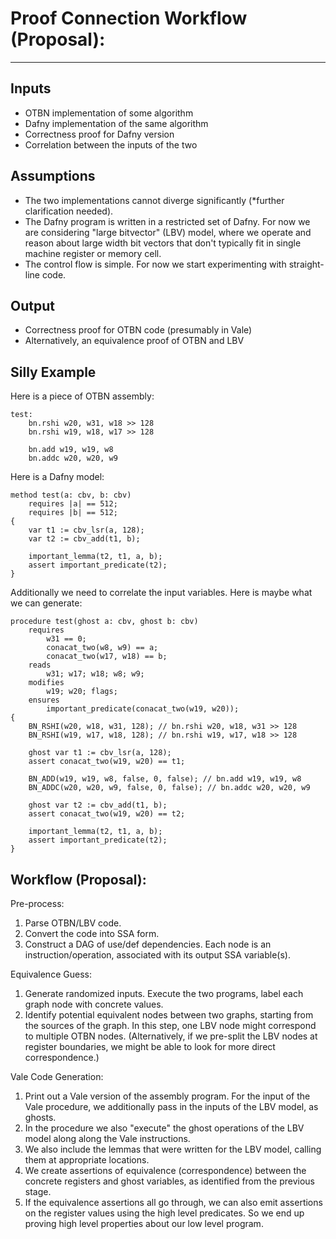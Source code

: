 # Proof Connection Workflow (Proposal):
----

## Inputs
* OTBN implementation of some algorithm
* Dafny implementation of the same algorithm
* Correctness proof for Dafny version
* Correlation between the inputs of the two

## Assumptions
* The two implementations cannot diverge significantly (*further clarification needed). 
* The Dafny program is written in a restricted set of Dafny. For now we are considering "large bitvector" (LBV) model, where we operate and reason about large width bit vectors that don't typically fit in single machine register or memory cell.
* The control flow is simple. For now we start experimenting with straight-line code.

## Output 
* Correctness proof for OTBN code (presumably in Vale)
* Alternatively, an equivalence proof of OTBN and LBV

## Silly Example

Here is a piece of OTBN assembly:
```
test:
    bn.rshi w20, w31, w18 >> 128
    bn.rshi w19, w18, w17 >> 128

    bn.add w19, w19, w8
    bn.addc w20, w20, w9
```
Here is a Dafny model:
```
method test(a: cbv, b: cbv)
    requires |a| == 512;
    requires |b| == 512;
{
    var t1 := cbv_lsr(a, 128);
    var t2 := cbv_add(t1, b);

    important_lemma(t2, t1, a, b);
    assert important_predicate(t2);
}
```
Additionally we need to correlate the input variables. Here is maybe what we can generate:
```
procedure test(ghost a: cbv, ghost b: cbv)
    requires
        w31 == 0;
        conacat_two(w8, w9) == a;
        conacat_two(w17, w18) == b;
    reads
        w31; w17; w18; w8; w9;
    modifies
        w19; w20; flags;
    ensures
        important_predicate(conacat_two(w19, w20));
{
    BN_RSHI(w20, w18, w31, 128); // bn.rshi w20, w18, w31 >> 128
    BN_RSHI(w19, w17, w18, 128); // bn.rshi w19, w17, w18 >> 128

    ghost var t1 := cbv_lsr(a, 128);
    assert conacat_two(w19, w20) == t1;

    BN_ADD(w19, w19, w8, false, 0, false); // bn.add w19, w19, w8
    BN_ADDC(w20, w20, w9, false, 0, false); // bn.addc w20, w20, w9

    ghost var t2 := cbv_add(t1, b);
    assert conacat_two(w19, w20) == t2;

    important_lemma(t2, t1, a, b);
    assert important_predicate(t2);
}
```

## Workflow (Proposal):

Pre-process:

1. Parse OTBN/LBV code. 
2. Convert the code into SSA form.
3. Construct a DAG of use/def dependencies. Each node is an instruction/operation, associated with its output SSA variable(s).

Equivalence Guess:

1. Generate randomized inputs. Execute the two programs, label each graph node with concrete values.
2. Identify potential equivalent nodes between two graphs, starting from the sources of the graph. In this step, one LBV node might correspond to multiple OTBN nodes. (Alternatively, if we pre-split the LBV nodes at register boundaries, we might be able to look for more direct correspondence.)

Vale Code Generation:
1. Print out a Vale version of the assembly program. For the input of the Vale procedure, we additionally pass in the inputs of the LBV model, as ghosts.
2. In the procedure we also "execute" the ghost operations of the LBV model along along the Vale instructions.
3. We also include the lemmas that were written for the LBV model, calling them at appropriate locations. 
4. We create assertions of equivalence (correspondence) between the concrete registers and ghost variables, as identified from the previous stage.
5. If the equivalence assertions all go through, we can also emit assertions on the register values using the high level predicates. So we end up proving high level properties about our low level program. 

<!-- To provide high assurance, cryptographic libraries are often formally verified for correctness. In some cases the verification is done on the high level source code, then a compiler is entrusted to emit the correct assembly. Alternatively, the verification can also be performed on the assembly code directly, since hand-written assembly can often achieve more optimized performance. 

Writing proofs for assembly is far from trivial. (Insert explanations on why this is hard). Writing proofs for a high level model is easier in comparison, albeit still challenging. (Insert explanations on why this is easier). 

In this work we explore a new approach towards verifying assembly implementations. Given a high-level model that is verified and a assembly implementation that needs to be verified
, we attempt to automatically derive the proof of correctness for the latter based on the former. Of course the model and the implementation cannot be arbitrary. For our purpose, we require them to be "semantically close", which we will also explore. 

A proof is consisted of pre/post conditions, invariants and additional assertions that helps it to go through. All of these are made up of predicates, which are claims about various subjects. For our purpose, the subjects of the predicates are relatively simple, where they can be:
* fixed width integers
* array of fixed width integer representing big integer
* ghost values that don't exist in the actual program flow

We note that assembly code also operate around these subjects, except that the values and pointers are stored in registers instead of variables in the high-level model. If we are able to find the correspondence, then we should be able to substitute for the subjects in the existing model to generate a proof for the assembly.  -->
